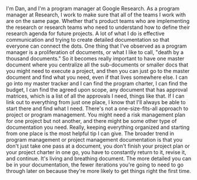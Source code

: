 I'm Dan, and I'm a program manager at Google Research. As a program manager at
Research, I work to make sure that all of the teams I work with are on the same
page. Whether that's product teams who are implementing the research or research
teams who need to understand how to define their research agenda for future
projects. A lot of what I do is effective communication and trying to create
detailed documentation so that everyone can connect the dots. One thing that
I've observed as a program manager is a proliferation of documents, or what I
like to call, "death by a thousand documents." So it becomes really important to
have one master document where you centralize all the sub-documents or smaller
docs that you might need to execute a project, and then you can just go to the
master document and find what you need, even if that lives somewhere else. I can
go into my master tracker and I can find the program charter, I can find the
budget, I can find the agreed upon scope, any document that has approval
matrices, which is a list of all the approvals I need, things like that. If I
can link out to everything from just one place, I know that I'll always be able
to start there and find what I need. There's not a one-size-fits-all approach to
project or program management. You might need a risk management plan for one
project but not another, and there might be some other type of documentation you
need. Really, keeping everything organized and starting from one place is the
most helpful tip I can give. The broader trend in program management or project
management documentation is that you don't just take one pass at a document, you
don't finish your project plan or your project charter in one go, you have to
constantly return to it, revise it, and continue. It's living and breathing
document. The more detailed you can be in your documentation, the fewer
iterations you're going to need to go through later on because they're more
likely to get things right the first time.